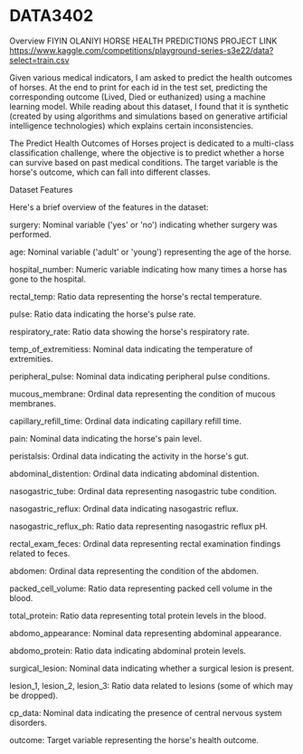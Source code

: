 # DATA3402
Overview
FIYIN OLANIYI
HORSE HEALTH PREDICTIONS PROJECT
LINK https://www.kaggle.com/competitions/playground-series-s3e22/data?select=train.csv

Given various medical indicators, I am asked to predict the health outcomes of horses. At the end to print for each id in the test set, predicting the corresponding outcome (Lived, Died or euthanized) using a machine learning model.
While reading about this dataset, I found that it is synthetic (created by using algorithms and simulations based on generative artificial intelligence technologies) which explains certain inconsistencies.

The Predict Health Outcomes of Horses project is dedicated to a multi-class classification challenge, where the objective is to predict whether a horse can survive based on past medical conditions. The target variable is the horse's outcome, which can fall into different classes.

Dataset Features

Here's a brief overview of the features in the dataset:

surgery: Nominal variable ('yes' or 'no') indicating whether surgery was performed.

age: Nominal variable ('adult' or 'young') representing the age of the horse.

hospital_number: Numeric variable indicating how many times a horse has gone to the hospital.

rectal_temp: Ratio data representing the horse's rectal temperature.

pulse: Ratio data indicating the horse's pulse rate.

respiratory_rate: Ratio data showing the horse's respiratory rate.

temp_of_extremitiess: Nominal data indicating the temperature of extremities.

peripheral_pulse: Nominal data indicating peripheral pulse conditions.

mucous_membrane: Ordinal data representing the condition of mucous membranes.

capillary_refill_time: Ordinal data indicating capillary refill time.

pain: Nominal data indicating the horse's pain level.

peristalsis: Ordinal data indicating the activity in the horse's gut.

abdominal_distention: Ordinal data indicating abdominal distention.

nasogastric_tube: Ordinal data representing nasogastric tube condition.

nasogastric_reflux: Ordinal data indicating nasogastric reflux.

nasogastric_reflux_ph: Ratio data representing nasogastric reflux pH.

rectal_exam_feces: Ordinal data representing rectal examination findings related to feces.

abdomen: Ordinal data representing the condition of the abdomen.

packed_cell_volume: Ratio data representing packed cell volume in the blood.

total_protein: Ratio data representing total protein levels in the blood.

abdomo_appearance: Nominal data representing abdominal appearance.

abdomo_protein: Ratio data indicating abdominal protein levels.





surgical_lesion: Nominal data indicating whether a surgical lesion is present.

lesion_1, lesion_2, lesion_3: Ratio data related to lesions (some of which may be dropped).

cp_data: Nominal data indicating the presence of central nervous system disorders.

outcome: Target variable representing the horse's health outcome.
